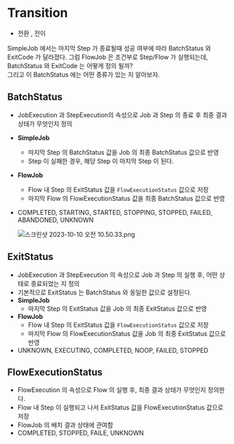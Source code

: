 # Transition
- 전환 , 전이

SimpleJob 에서는 마지막 Step 가 종료될때 성공 여부에 따라 BatchStatus 와 ExitCode 가 달라졌다.
그럼 FlowJob 은 조건부로 Step/Flow 가 실행되는데, BatchStatus 와 ExitCode 는 어떻게 정의 될까?  
그리고 이 BatchStatus 에는 어떤 종류가 있는 지 알아보자.

## BatchStatus
- JobExecution 과 StepExecution의 속성으로 Job 과 Step 의 종료 후 최종 결과 상태가 무엇인지 정의
- **SimpleJob**
  - 마지막 Step 의 BatchStatus 값을 Job 의 최종 BatchStatus 값으로 반영
  - Step 이 실패한 경우, 해당 Step 이 마지막 Step 이 된다.
- **FlowJob**
  - Flow 내 Step 의 ExitStatus 값을 `FlowExecutionStatus` 값으로 저장
  - 마지막 Flow 의 FlowExecutionStatus 값을 최종 BatchStatus 값으로 반영
- COMPLETED, STARTING, STARTED, STOPPING, STOPPED, FAILED, ABANDONED, UNKNOWN

  ![스크린샷 2023-10-10 오전 10.50.33.png](https://prod-files-secure.s3.us-west-2.amazonaws.com/620a6d8c-eeac-4c90-b691-23b89fd6e153/6e329df0-b6d7-4daa-a76d-1b5b8c33577c/%E1%84%89%E1%85%B3%E1%84%8F%E1%85%B3%E1%84%85%E1%85%B5%E1%86%AB%E1%84%89%E1%85%A3%E1%86%BA_2023-10-10_%E1%84%8B%E1%85%A9%E1%84%8C%E1%85%A5%E1%86%AB_10.50.33.png)


## ExitStatus
- JobExecution 과 StepExecution 의 속성으로 Job 과  Step 의 실행 후, 어떤 상태로 종료되었는 지 정의
- 기본적으로 ExitStatus 는 BatchStatus 와 동일한 값으로 설정된다.
- **SimpleJob**
  - 마지막 Step 의 ExitStatus 값을 Job 의 최종 ExitStatus 값으로 반영
- **FlowJob**
  - Flow 내 Step 의 ExitStatus 값을 `FlowExecutionStatus` 값으로 저장
  - 마지막 Flow 의 FlowExecutionStatus 값을 Job 의 최종 ExitStatus 값으로 반영
- UNKNOWN, EXECUTING, COMPLETED, NOOP, FAILED, STOPPED

## FlowExecutionStatus
- FlowExecution 의 속성으로 Flow 의 실행 후, 최종 결과 상태가 무엇인지 정의한다.
- Flow 내 Step 이 실행되고 나서 ExitStatus 값을 FlowExecutionStatus 값으로 저장
- FlowJob 의 배치 결과 상태에 관여함
- COMPLETED, STOPPED, FAILE, UNKNOWN